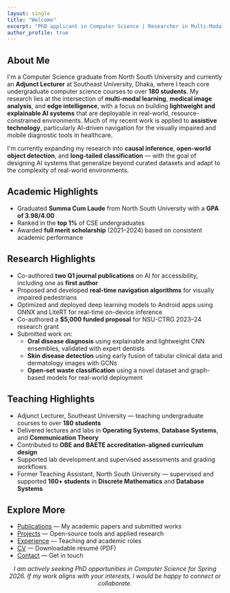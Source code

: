 ```yaml
---
layout: single
title: "Welcome"
excerpt: "PhD applicant in Computer Science | Researcher in Multi-Modal AI, Medical Imaging, and Edge Intelligence"
author_profile: true
---
```


<div class="experience-section">

<h2 class="exp-heading">About Me</h2>
<div class="exp-card">
<p>
I'm a Computer Science graduate from North South University and currently an <strong>Adjunct Lecturer</strong> at Southeast University, Dhaka, where I teach core undergraduate computer science courses to over <strong>180 students</strong>. My research lies at the intersection of <strong>multi-modal learning</strong>, <strong>medical image analysis</strong>, and <strong>edge intelligence</strong>, with a focus on building <strong>lightweight and explainable AI systems</strong> that are deployable in real-world, resource-constrained environments. Much of my recent work is applied to <strong>assistive technology</strong>, particularly AI-driven navigation for the visually impaired and mobile diagnostic tools in healthcare.
</p>

<p>
I'm currently expanding my research into <strong>causal inference</strong>, <strong>open-world object detection</strong>, and <strong>long-tailed classification</strong> — with the goal of designing AI systems that generalize beyond curated datasets and adapt to the complexity of real-world environments.
</p>
</div>

<h2 class="exp-heading">Academic Highlights</h2>
<div class="exp-card">
  <ul>
    <li>Graduated <strong>Summa Cum Laude</strong> from North South University with a <strong>GPA of 3.98/4.00</strong></li>
    <li>Ranked in the <strong>top 1%</strong> of CSE undergraduates</li>
    <li>Awarded <strong>full merit scholarship</strong> (2021–2024) based on consistent academic performance</li>
  </ul>
</div>

<h2 class="exp-heading">Research Highlights</h2>
<div class="exp-card">
  <ul>
    <li>Co-authored <strong>two Q1 journal publications</strong> on AI for accessibility, including one as <strong>first author</strong></li>
    <li>Proposed and developed <strong>real-time navigation algorithms</strong> for visually impaired pedestrians</li>
    <li>Optimized and deployed deep learning models to Android apps using ONNX and LiteRT for real-time on-device inference</li>
    <li>Co-authored a <strong>$5,000 funded proposal</strong> for NSU-CTRG 2023–24 research grant</li>
    <li>Submitted work on:
      <ul>
        <li><strong>Oral disease diagnosis</strong> using explainable and lightweight CNN ensembles, validated with expert dentists</li>
        <li><strong>Skin disease detection</strong> using early fusion of tabular clinical data and dermatology images with GCNs</li>
        <li><strong>Open-set waste classification</strong> using a novel dataset and graph-based models for real-world deployment</li>
      </ul>
    </li>
  </ul>
</div>

<h2 class="exp-heading">Teaching Highlights</h2>
<div class="exp-card">
  <ul>
    <li>Adjunct Lecturer, Southeast University — teaching undergraduate courses to over <strong>180 students</strong></li>
    <li>Delivered lectures and labs in <strong>Operating Systems</strong>, <strong>Database Systems</strong>, and <strong>Communication Theory</strong></li>
    <li>Contributed to <strong>OBE and BAETE accreditation-aligned curriculum design</strong></li>
    <li>Supported lab development and supervised assessments and grading workflows</li>
    <li>Former Teaching Assistant, North South University — supervised and supported <strong>160+ students</strong> in <strong>Discrete Mathematics</strong> and <strong>Database Systems</strong></li>
  </ul>
</div>

<h2 class="exp-heading">Explore More</h2>
<div class="exp-card">
  <ul>
    <li><a href="/publications/">Publications</a> — My academic papers and submitted works</li>
    <li><a href="/projects/">Projects</a> — Open-source tools and applied research</li>
    <li><a href="/experience/">Experience</a> — Teaching and academic roles</li>
    <li><a href="/cv/">CV</a> — Downloadable résumé (PDF)</li>
    <li><a href="/contact/">Contact</a> — Get in touch</li>
  </ul>
</div>

<p style="text-align: center;"><em>I am actively seeking PhD opportunities in Computer Science for Spring 2026. If my work aligns with your interests, I would be happy to connect or collaborate.</em></p>

</div>
